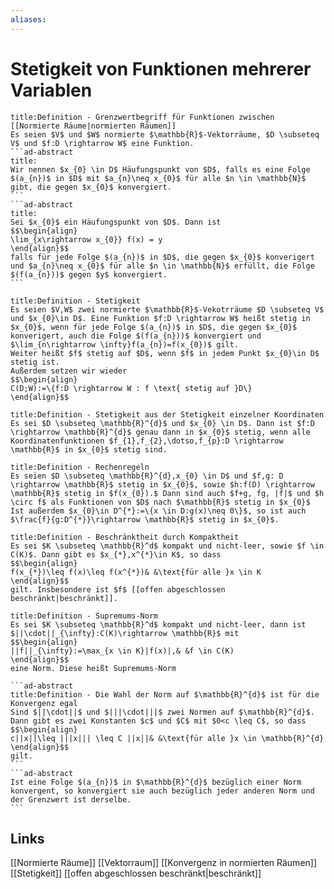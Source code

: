 ```yaml
---
aliases: 
---
```

# Stetigkeit von Funktionen mehrerer Variablen 
````ad-abstract
title:Definition - Grenzwertbegriff für Funktionen zwischen [[Normierte Räume|normierten Räumen]]
Es seien $V$ und $W$ normierte $\mathbb{R}$-Vektorräume, $D \subseteq V$ und $f:D \rightarrow W$ eine Funktion.
```ad-abstract
title:
Wir nennen $x_{0} \in D$ Häufungspunkt von $D$, falls es eine Folge $(a_{n})$ in $D$ mit $a_{n}\neq x_{0}$ für alle $n \in \mathbb{N}$ gibt, die gegen $x_{0}$ konvergiert.
```
```ad-abstract
title:
Sei $x_{0}$ ein Häufungspunkt von $D$. Dann ist
$$\begin{align}
\lim_{x\rightarrow x_{0}} f(x) = y
\end{align}$$
falls für jede Folge $(a_{n})$ in $D$, die gegen $x_{0}$ konverigert und $a_{n}\neq x_{0}$ für alle $n \in \mathbb{N}$ erfüllt, die Folge $(f(a_{n}))$ gegen $y$ konvergiert.
```
````

```ad-abstract
title:Definition - Stetigkeit
Es seien $V,W$ zwei normierte $\mathbb{R}$-Vekotrräume $D \subseteq V$ und $x_{0}\in D$. Eine Funktion $f:D \rightarrow W$ heißt stetig in $x_{0}$, wenn für jede Folge $(a_{n})$ in $D$, die gegen $x_{0}$ konverigert, auch die Folge $(f(a_{n}))$ konvergiert und $\lim_{n\rightarrow \infty}f(a_{n})=f(x_{0})$ gilt.
Weiter heißt $f$ stetig auf $D$, wenn $f$ in jedem Punkt $x_{0}\in D$ stetig ist.
Außerdem setzen wir wieder
$$\begin{align}
C(D;W):=\{f:D \rightarrow W : f \text{ stetig auf }D\}
\end{align}$$
```
```ad-abstract
title:Definition - Stetigkeit aus der Stetigkeit einzelner Koordinaten
Es sei $D \subseteq \mathbb{R}^{d}$ und $x_{0} \in D$. Dann ist $f:D \rightarrow \mathbb{R}^{d}$ genau dann in $x_{0}$ stetig, wenn alle Koordinatenfunktionen $f_{1},f_{2},\dotso,f_{p}:D \rightarrow \mathbb{R}$ in $x_{0}$ stetig sind.
```
```ad-abstract
title:Definition - Rechenregeln
Es seien $D \subseteq \mathbb{R}^{d},x_{0} \in D$ und $f,g: D \rightarrow \mathbb{R}$ stetig in $x_{0}$, sowie $h:f(D) \rightarrow \mathbb{R}$ stetig in $f(x_{0}).$ Dann sind auch $f+g, fg, |f|$ und $h \circ f$ als Funktionen von $D$ nach $\mathbb{R}$ stetig in $x_{0}$
Ist außerdem $x_{0}\in D^{*}:=\{x \in D:g(x)\neq 0\}$, so ist auch $\frac{f}{g:D^{*}}\rightarrow \mathbb{R}$ stetig in $x_{0}$.
```
```ad-abstract
title:Definition - Beschränktheit durch Kompaktheit
Es sei $K \subseteq \mathbb{R}^d$ kompakt und nicht-leer, sowie $f \in C(K)$. Dann gibt es $x_{*},x^{*}\in K$, so dass
$$\begin{align}
f(x_{*})\leq f(x)\leq f(x^{*})& &\text{für alle }x \in K
\end{align}$$
gilt. Insbesondere ist $f$ [[offen abgeschlossen beschränkt|beschränkt]].
```
```ad-abstract
title:Definition - Supremums-Norm
Es sei $K \subseteq \mathbb{R}^d$ kompakt und nicht-leer, dann ist $||\cdot||_{\infty}:C(K)\rightarrow \mathbb{R}$ mit
$$\begin{align}
||f||_{\infty}:=\max_{x \in K}|f(x)|,& &f \in C(K)
\end{align}$$
eine Norm. Diese heißt Supremums-Norm
```
````ad-abstract
```ad-abstract
title:Definition - Die Wahl der Norm auf $\mathbb{R}^{d}$ ist für die Konvergenz egal
Sind $||\cdot||$ und $|||\cdot|||$ zwei Normen auf $\mathbb{R}^{d}$. Dann gibt es zwei Konstanten $c$ und $C$ mit $0<c \leq C$, so dass
$$\begin{align}
c||x||\leq |||x||| \leq C ||x||& &\text{für alle }x \in \mathbb{R}^{d}
\end{align}$$
gilt.
```
```ad-abstract
Ist eine Folge $(a_{n})$ in $\mathbb{R}^{d}$ bezüglich einer Norm konvergent, so konvergiert sie auch bezüglich jeder anderen Norm und der Grenzwert ist derselbe.
```
````

## Links
[[Normierte Räume]]
[[Vektorraum]]
[[Konvergenz in normierten Räumen]]
[[Stetigkeit]]
[[offen abgeschlossen beschränkt|beschränkt]]
